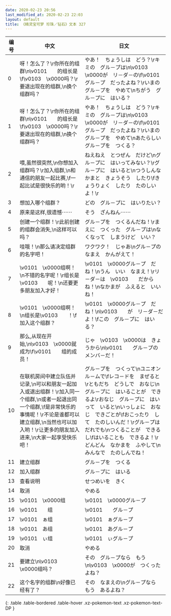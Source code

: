 ```yaml
---
date: 2020-02-23 20:56
last_modified_at: 2020-02-23 22:03
layout: default
title: 《精灵宝可梦 珍珠／钻石》文本 327
---
```

| 编号 | 中文 | 日文 |
| ---- | ---- | ---- |
| 0 | 呀！怎么了？\r你所在的组群\n\v0101　　的组长是\f\v0103　\x0000吗？\r要退出现在的组群,\n换个组群吗？ | やあ！　ちょうしは　どう？\rキミの　グル－プは\n\v0103　\x0000が　リ－ダ－の\f\v0101　　グル－プ　だったよね？\rいまの　グル－プを　やめて\nちがう　グル－プに　はいる？ |
| 1 | 呀！怎么了？\r你所在的组群\n\v0101　　的组长是\f\v0103　\x0000吗？\r要退出现在的组群,\n换个组群吗？ | やあ！　ちょうしは　どう？\rキミの　グル－プは\n\v0103　\x0000が　リ－ダ－の\f\v0101　　グル－プ　だったよね？\rいまの　グル－プを　やめて\nあたらしい　グル－プを　つくる？ |
| 2 | 喂,虽然很突然,\n你想加入组群吗？\r加入组群,\n和通信的朋友一起比赛,\f一起比试是很快乐的哟！\r | ねえねえ　とつぜん　だけど\nグル－プに　はいってみない？\rグル－プに　はいると\nつうしんなかまと　きょうそう　したり\fきょうりょく　したり　たのしいよ！\r |
| 3 | 想加入哪个组群？ | どの　グル－プに　はいりたい？ |
| 4 | 原来是这样,很遗憾⋯⋯ | そう　ざんねん⋯⋯ |
| 5 | 创建一个组群！\r此前创建的组群会消失,\n这样可以吗？ | グル－プを　つくるんだね！\rまえに　つくった　グル－プは\nなくなって　しまうけど　いい？ |
| 6 | 哇哦！\n那么请决定组群的名字吧！ | ワクワク！　じゃあ\nグル－プの　なまえ　かんがえて！ |
| 7 | \v0101　\x0000组啊！\n不错的名字呢！\r组长是\v0103　　呢！\n还要更多朋友加入才好！ | \v0101　\x0000グル－プ　だね！\nうん　いい　なまえ！\rリ－ダ－は　\v0103　　だからね！\nなかまが　ふえると　いいね！ |
| 8 | \v0101　\x0000组啊！\n组长是\v0103　　！\f加入这个组群？ | \v0101　\x0000グル－プ　だね！\n\v0103　　が　リ－ダ－だよ！\fこの　グル－プに　はいる？ |
| 9 | 那么,从现在开始,\n\v0103　\x0000就成为\f\v0101　　组的成员！ | じゃ　\v0103　\x0000は　きょうから\n\v0101　　グル－プの　メンバ－だ！ |
| 10 | 在联机房间中建立队伍并记录,\n可以和朋友一起加入或退出组群！\r加入同一个组群,\n或者一起退出同一个组群,\f是非常快乐的事情呢！\r不论是谁都可以建立组群,\n当然也可以加入哟！\r让更多的朋友加入进来,\n大家一起享受快乐吧！ | グル－プを　つくって\nユニオン　ル－ムで\fレコ－ドを　まぜると\rともだち　どうしで　おなじ\nグル－プに　はいることが　できるよ\rおなじ　グル－プに　はいって　いると\nいっしょに　おなじ　できごとが\fおこったり　して　たのしいんだ！\rグル－プは　だれでも\nつくることが　できるし\fはいることも　できるよ！\rどんどん　なかまを　ふやして\nみんなで　たのしんでね！ |
| 11 | 建立组群 | グル－プを　つくる |
| 12 | 加入组群 | グル－プに　はいる |
| 13 | 查看说明 | せつめいを　きく |
| 14 | 取消 | やめる |
| 15 | \v0101　\x0000组 | \v0101　\x0000グル－プ |
| 16 | \v0101　　组 | \v0101　　グル－プ |
| 17 | \v0101　ぁ组 | \v0101　ぁグル－プ |
| 18 | \v0101　あ组 | \v0101　あグル－プ |
| 19 | \v0101　ぃ组 | \v0101　ぃグル－プ |
| 20 | 取消 | やめる |
| 21 | 要建立\n\v0103　\x0000组吗？ | その　グル－プなら　もう\n\v0103　\x0000が　つくったよね？ |
| 22 | 这个名字的组群\n好像已经有了？ | その　なまえの\nグル－プなら　もう　あるよね？ |
{: .table .table-bordered .table-hover .xz-pokemon-text .xz-pokemon-text-DP }